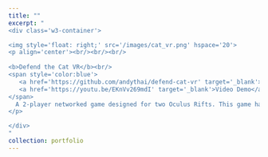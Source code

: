 ```yaml
---
title: ""
excerpt: "
<div class='w3-container'>

<img style='float: right;' src='/images/cat_vr.png' hspace='20'>
<p align='center'><br/><br/><br/>
   
<b>Defend the Cat VR</b><br/>
<span style='color:blue'>
   <a href='https://github.com/andythai/defend-cat-vr' target='_blank'>GitHub</a><br/>
   <a href='https://youtu.be/EKnVv269mdI' target='_blank'>Video Demo</a><br/>
</span>
  A 2-player networked game designed for two Oculus Rifts. This game has two players collaboratively work together to defend a cat object from several waves of monsters.</i>.
</p>

</div>
"
collection: portfolio
---
```


